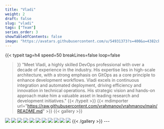```yaml
---
title: "Vladi"
weight: 2
draft: false
slug: "vladi"
tags: ["Team"]
series_order: 3
showTableOfContents: false
image: "https://avatars.githubusercontent.com/u/54931373?s=400&u=4382cb91652b9b71ec04b49b7f7a8044bbccbd0d&v=4"
---
```

{{< typeit 
  tag=h4
  speed=50
  breakLines=false
  loop=false
>}} 
"Meet Vladi, a highly skilled DevOps professional with over a decade of experience in the industry. His expertise lies in high-scale architecture, with a strong emphasis on GitOps as a core principle to enhance development workflows. Vladi excels in continuous integration and automated deployment, driving efficiency and innovation in technical operations. His strategic vision and hands-on approach make him a valuable asset in leading research and development initiatives."
{{< /typeit >}}
{{< mdimporter url="https://raw.githubusercontent.com/vrahmanov/vrahmanov/main/README.md" >}}
{{< gallery >}}
  <img src="https://img.shields.io/badge/kubernetes-%23326ce5.svg?style=for-the-badge&logo=kubernetes&logoColor=white" />
  <img src="https://img.shields.io/badge/terraform-%235835CC.svg?style=for-the-badge&logo=terraform&logoColor=white" />
  <img src="https://img.shields.io/badge/AWS-%23FF9900.svg?style=for-the-badge&logo=amazon-aws&logoColor=white" />
  <img src="https://img.shields.io/badge/gcp-3120A0?style=for-the-badge&logo=googlecloud&logoColor=ffdd98" />
  <img src="https://img.shields.io/badge/packer-%23E7EEF0.svg?style=for-the-badge&logo=packer&logoColor=%2302A8EF" />
  <img src="https://img.shields.io/badge/Apache%20Groovy-4298B8.svg?style=for-the-badge&logo=Apache+Groovy&logoColor=white" />
  <img src="https://img.shields.io/badge/jenkins-%232C5263.svg?style=for-the-badge&logo=jenkins&logoColor=white" />
  <img src="https://img.shields.io/badge/github%20actions-%232671E5.svg?style=for-the-badge&logo=githubactions&logoColor=white" />
  <img src="https://img.shields.io/badge/gitlab-12345A0?style=for-the-badge&logo=gitlab&logoColor=red" />
  <img src="https://img.shields.io/badge/argocd-orange?style=for-the-badge&logo=argocd" />
  <img src="https://img.shields.io/badge/GITOPS-%2523326ce5.svg?style=for-the-badge&logo=kubernetes&logoColor=white"/>
{{< /gallery >}}
---
